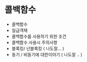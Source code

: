 # 콜백함수

- 콜백함수
- 일급객체
- 콜백함수를 사용하기 위한 조건
- 콜백함수 사용시 주의사항
- 블록킹/ 넌블록킹 ( 나도잘... )
- 동기 / 비동기에 대한이야기 ( 나도잘 .. )
